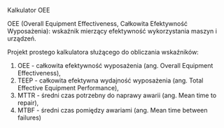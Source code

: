 Kalkulator OEE

OEE (Overall Equipment Effectiveness, Całkowita Efektywność Wyposażenia): wskaźnik mierzący efektywność wykorzystania maszyn i urządzeń.

Projekt prostego kalkulatora służącego do obliczania wskaźników:
1. OEE - całkowita efektywność wyposażenia (ang. Overall Equipment Effectiveness), 
2. TEEP - całkowita efektywna wydajność wyposażenia (ang. Total Effective Equipment Performance), 
3. MTTR - średni czas potrzebny do naprawy awarii (ang. Mean time to repair), 
4. MTBF - średni czas pomiędzy awariami (ang. Mean time between failures)
